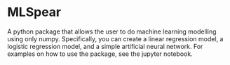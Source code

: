 # MLSpear
A python package that allows the user to do machine learning modelling using only numpy. 
Specifically, you can create a linear regression model, a logistic regression model, and 
a simple artificial neural network. For examples on how to use the package, see the jupyter 
notebook.
